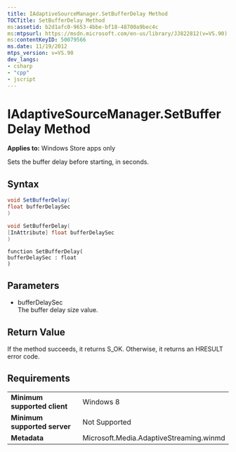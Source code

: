 ```yaml
---
title: IAdaptiveSourceManager.SetBufferDelay Method
TOCTitle: SetBufferDelay Method
ms:assetid: b2d1afc0-9653-4bbe-bf18-48700a9bec4c
ms:mtpsurl: https://msdn.microsoft.com/en-us/library/JJ822812(v=VS.90)
ms:contentKeyID: 50079566
ms.date: 11/19/2012
mtps_version: v=VS.90
dev_langs:
- csharp
- "cpp"
- jscript
---
```


# IAdaptiveSourceManager.SetBufferDelay Method

**Applies to:** Windows Store apps only

Sets the buffer delay before starting, in seconds.

## Syntax

```csharp
void SetBufferDelay(
float bufferDelaySec
)
```

```cpp
void SetBufferDelay(
[InAttribute] float bufferDelaySec
)
```

```jscript
function SetBufferDelay(
bufferDelaySec : float
)
```

## Parameters

  - bufferDelaySec  
    The buffer delay size value.

## Return Value

If the method succeeds, it returns S\_OK. Otherwise, it returns an HRESULT error code.

## Requirements

|||
|--- |--- |
|**Minimum supported client**|Windows 8|
|**Minimum supported server**|Not Supported|
|**Metadata**|Microsoft.Media.AdaptiveStreaming.winmd|

